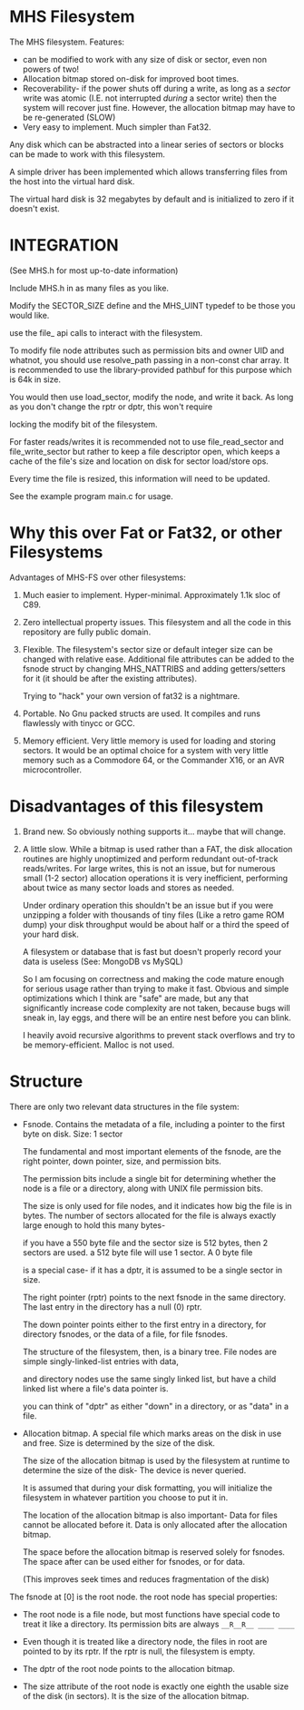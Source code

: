 # MHS Filesystem

The MHS filesystem. Features:

* can be modified to work with any size of disk or sector, even non powers of two!
* Allocation bitmap stored on-disk for improved boot times.
* Recoverability- if the power shuts off during a write, as long as a *sector* write was atomic (I.E. not interrupted *during* a sector write)
then the system will recover just fine. However, the allocation bitmap may have to be re-generated (SLOW)
* Very easy to implement. Much simpler than Fat32.

Any disk which can be abstracted into a linear series of sectors or blocks can be made to work with this filesystem.

A simple driver has been implemented which allows transferring files from the host into the virtual hard disk.

The virtual hard disk is 32 megabytes by default and is initialized to zero if it doesn't exist.


# INTEGRATION

(See MHS.h for most up-to-date information)

Include MHS.h in as many files as you like.

Modify the SECTOR_SIZE define and the MHS_UINT typedef to be those you would like.

use the file_ api calls to interact with the filesystem.

To modify file node attributes such as permission bits and owner UID and whatnot, you should use resolve_path
passing in a non-const char array. It is recommended to use the library-provided pathbuf for this purpose which is 64k in size.

You would then use load_sector, modify the node, and write it back. As long as you don't change the rptr or dptr, this won't require

locking the modify bit of the filesystem.

For faster reads/writes it is recommended not to use file_read_sector and file_write_sector but rather to keep a file descriptor open,
which keeps a cache of the file's size and location on disk for sector load/store ops.

Every time the file is resized, this information will need to be updated.

See the example program main.c for usage.

# Why this over Fat or Fat32, or other Filesystems

Advantages of MHS-FS over other filesystems:

1) Much easier to implement. Hyper-minimal. Approximately 1.1k sloc of C89.

2) Zero intellectual property issues. This filesystem and all the code in this repository are fully public domain.

3) Flexible. The filesystem's sector size or default integer size can be changed with relative ease. Additional file attributes can be added
to the fsnode struct by changing MHS_NATTRIBS and adding getters/setters for it (it should be after the existing attributes).

	Trying to "hack" your own version of fat32 is a nightmare.

4) Portable. No Gnu packed structs are used. It compiles and runs flawlessly with tinycc or GCC.

5) Memory efficient. Very little memory is used for loading and storing sectors. It would be an optimal choice for
a system with very little memory such as a Commodore 64, or the Commander X16, or an AVR microcontroller.


# Disadvantages of this filesystem

1) Brand new. So obviously nothing supports it... maybe that will change.

2) A little slow. While a bitmap is used rather than a FAT, the disk allocation routines are highly unoptimized and perform redundant
	out-of-track reads/writes. For large writes, this is not an issue, but for numerous small (1-2 sector) allocation operations it is
	very inefficient, performing about twice as many sector loads and stores as needed.

	Under ordinary operation this shouldn't be an issue but if you were unzipping a folder with thousands of tiny files
	(Like a retro game ROM dump) your disk throughput would be about half or a third the speed of your hard disk.

	A filesystem or database that is fast but doesn't properly record your data is useless (See: MongoDB vs MySQL)

	So I am focusing on correctness and making the code mature enough for serious usage rather than trying to make it fast.
	Obvious and simple optimizations which I think are "safe" are made, but any that significantly increase code complexity
	are not taken, because bugs will sneak in, lay eggs, and there will be an entire nest before you can blink.

	I heavily avoid recursive algorithms to prevent stack overflows and try to be memory-efficient. Malloc is not used.

# Structure

There are only two relevant data structures in the file system:

* Fsnode. Contains the metadata of a file, including a pointer to the first byte on disk. Size: 1 sector

	The fundamental and most important elements of the fsnode, are the right pointer, down pointer, size, and permission bits.


	The permission bits include a single bit for determining whether the node is a file or a directory, along with UNIX file permission bits.


	The size is only used for file nodes, and it indicates how big the file is in bytes. The number of sectors allocated for the file is always exactly large enough to hold this many bytes-

	if you have a 550 byte file and the sector size is 512 bytes, then 2 sectors are used. a 512 byte file will use 1 sector. A 0 byte file 

	is a special case- if it has a dptr, it is assumed to be a single sector in size.


	The right pointer (rptr) points to the next fsnode in the same directory. The last entry in the directory has a null (0) rptr.


	The down pointer points either to the first entry in a directory, for directory fsnodes, or the data of a file, for file fsnodes.


	The structure of the filesystem, then, is a binary tree. File nodes are simple singly-linked-list entries with data,

	and directory nodes use the same singly linked list, but have a child linked list where a file's data pointer is.


	you can think of "dptr" as either "down" in a directory, or as "data" in a file.

	

* Allocation bitmap. A special file which marks areas on the disk in use and free. Size is determined by the size of the disk.

	The size of the allocation bitmap is used by the filesystem at runtime to determine the size of the disk- The device is never queried.

	It is assumed that during your disk formatting, you will initialize the filesystem in whatever partition you choose to put it in.

	The location of the allocation bitmap is also important- Data for files cannot be allocated before it. Data is only allocated after the allocation bitmap.

	The space before the allocation bitmap is reserved solely for fsnodes. The space after can be used either for fsnodes, or for data.

	(This improves seek times and reduces fragmentation of the disk)


The fsnode at [0] is the root node. the root node has special properties:

* The root node is a file node, but most functions have special code to treat it like a directory. Its permission bits are always `__R__R__ ____ ____`

* Even though it is treated like a directory node, the files in root are pointed to by its rptr. If the rptr is null, the filesystem is empty.

* The dptr of the root node points to the allocation bitmap.

* The size attribute of the root node is exactly one eighth the usable size of the disk (in sectors). It is the size of the allocation bitmap.








